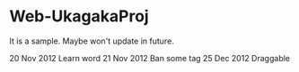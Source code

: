 Web-UkagakaProj
===============
It is a sample. Maybe won't update in future.

20 Nov 2012 Learn word
21 Nov 2012 Ban some tag
25 Dec 2012 Draggable

